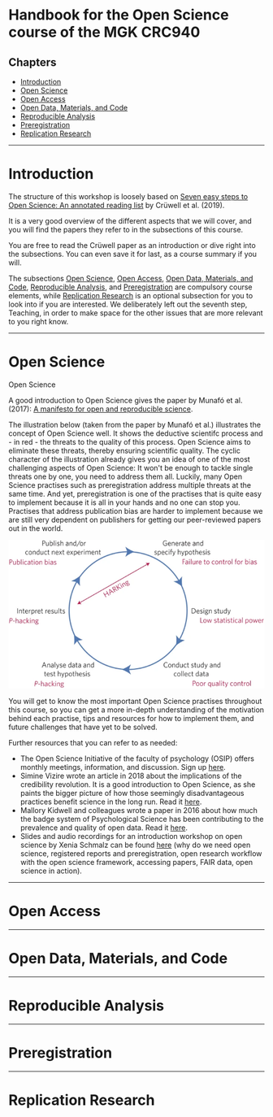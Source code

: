 # Handbook for the Open Science course of the MGK CRC940

## Chapters

- [Introduction](#introduction)
- [Open Science](#open-science)
- [Open Access](#open-access)
- [Open Data, Materials, and Code](#open-data-materials-and-code)
- [Reproducible Analysis](#reproducible-analysis)
- [Preregistration](#preregistration)
- [Replication Research](#replication-research)

---

# Introduction

The structure of this workshop is loosely based on [Seven easy steps to Open Science: An annotated reading list](https://doi.org/10.1027/2151-2604/a000387) by Crüwell et al. (2019).

It is a very good overview of the different aspects that we will cover, and you will find the papers they refer to in the subsections of this course.

You are free to read the Crüwell paper as an introduction or dive right into the subsections. You can even save it for last, as a course summary if you will.

The subsections [Open Science](#open-science), [Open Access](#open-access), [Open Data, Materials, and Code](#open-data-materials-and-code), [Reproducible Analysis](#reproducible-analysis), and [Preregistration](#preregistration) are compulsory course elements, while [Replication Research](#replication-research) is an optional subsection for you to look into if you are interested. We deliberately left out the seventh step, Teaching, in order to make space for the other issues that are more relevant to you right know.

---

# Open Science

Open Science

A good introduction to Open Science gives the paper by Munafó et al. (2017): [A manifesto for open and reproducible science](https://doi.org/10.1038/s41562-016-0021).

The illustration below (taken from the paper by Munafó et al.) illustrates the concept of Open Science well. It shows the deductive scientifc process and - in red - the threats to the quality of this process. Open Science aims to eliminate these threats, thereby ensuring scientific quality. The cyclic character of the illustration already gives you an idea of one of the most challenging aspects of Open Science: It won't be enough to tackle single threats one by one, you need to address them all. Luckily, many Open Science practises such as preregistration address multiple threats at the same time. And yet, preregistration is one of the practises that is quite easy to implement because it is all in your hands and no one can stop you. Practises that address publication bias are harder to implement because we are still very dependent on publishers for getting our peer-reviewed papers out in the world.

![Figure from Munafó et al. 2017 showing the research cycle and which threats to scientific transparency can arise during each phase](Images/Cycle.png)

You will get to know the most important Open Science practises throughout this course, so you can get a more in-depth understanding of the motivation behind each practise, tips and resources for how to implement them, and future challenges that have yet to be solved.

Further resources that you can refer to as needed:

- The Open Science Initiative of the faculty of psychology (OSIP) offers monthly meetings, information, and discussion. Sign up [here](https://tu-dresden.de/mn/psychologie/die-fakultaet/open-science?set_language=en).
- Simine Vizire wrote an article in 2018 about the implications of the credibility revolution. It is a good introduction to Open Science, as she paints the bigger picture of how those seemingly disadvantageous practices benefit science in the long run. Read it [here](https://doi.org/10.1177/1745691617751884).
- Mallory Kidwell and colleagues wrote a paper in 2016 about how much the badge system of Psychological Science has been contributing to the prevalence and quality of open data. Read it [here](https://doi.org/10.1371/journal.pbio.1002456).
- Slides and audio recordings for an introduction workshop on open science by Xenia Schmalz can be found [here](https://osf.io/7sxkg) (why do we need open science, registered reports and preregistration, open research workflow with the open science framework, accessing papers, FAIR data, open science in action).


---

# Open Access

---

# Open Data, Materials, and Code

---

# Reproducible Analysis

---

# Preregistration

---

# Replication Research